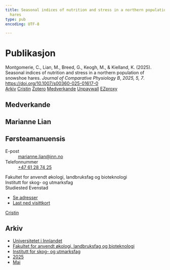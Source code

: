 ```yaml
---
title: Seasonal indices of nutrition and stress in a northern population of snowshoe
  hares
type: pub
encoding: UTF-8

---
```

<h1>Publikasjon</h1>
<article id="csl-bib-container-6CRQIDLE" class="csl-bib-container">
  <div class="csl-bib-body"> <div class="csl-entry">Montgomerie, C., Lian, M., Breed, G., Keogh, M., &#38; Kielland, K. (2025). Seasonal indices of nutrition and stress in a northern population of snowshoe hares. <i>Journal of Comparative Physiology B</i>, <i>2025, 5, 7</i>. <a href="https://doi.org/10.1007/s00360-025-01617-0">https://doi.org/10.1007/s00360-025-01617-0</a></div> </div>
  <div class="csl-bib-buttons">
    <a href="#taxonomy-article-6CRQIDLE" alt="archive" class="csl-bib-button">Arkiv</a>
    <a href="https://app.cristin.no/results/show.jsf?id=2380029" alt="Cristin" class="csl-bib-button">Cristin</a>
    <a href="http://zotero.org/groups/5881554/items/6CRQIDLE" alt="Zotero" class="csl-bib-button">Zotero</a>
    <a href="#contributors-article-6CRQIDLE" alt="contributors" class="csl-bib-button">Medverkande</a>
    <a href="https://doi.org/10.1007/s00360-025-01617-0" alt="Unpaywall" class="csl-bib-button">Unpaywall</a>
    <a href="https://doi.org/10.1007/s00360-025-01617-0" alt="EZproxy" class="csl-bib-button">EZproxy</a>
  </div>
  <div id="csl-bib-meta-container-6CRQIDLE"></div>
</article>
<div id="csl-bib-meta-6CRQIDLE" class="csl-bib-meta">
  <article id="contributors-article-6CRQIDLE" class="contributors-article">
    <h1>Medverkande</h1>
    <div class="personas"> <div class="vrtx-hinn-person-card"> <div class="photo"> <i class="lar la-user-circle missing-person"></i> </div> <div class="info"> <hgroup><h1>Marianne Lian</h1> <h2>Førsteamanuensis</h2> </hgroup><dl> <dt>E-post</dt> <dd> <a href="mailto:marianne.lian@inn.no">marianne.lian@inn.no</a> </dd> <dt>Telefonnummer</dt> <dd><a href="tel:+4761287425"> +47 61 28 74 25 </a></dd> </dl> <p> Fakultet for anvendt økologi, landbruksfag og bioteknologi<br> Institutt for skog- og utmarksfag<br> Studiested Evenstad </p> <ul class="vrtx-hinn-links"> <li><a href="https://www.inn.no/finn-en-ansatt/marianne-lian.html#vrtx-hinn-addresses">Se adresser</a></li> <li><a href="https://www.inn.no/finn-en-ansatt/marianne-lian.html?vrtx=vcf">Last ned visittkort</a></li> </ul> </div> </div> <a href="https://app.cristin.no/persons/show.jsf?id=583131" alt="Cristin URL" class="personas-cristin">Cristin</a> </div>
  </article>
  <article id="taxonomy-article-6CRQIDLE" class="taxonomy-article">
    <h1>Arkiv</h1>
    <ul>
      <li><a href="{{< params subfolder >}}nn/archive/?key=3DCRN523">Universitetet i Innlandet</a></li>
      <li><a href="{{< params subfolder >}}nn/archive/?key=T77LXH6D">Fakultet for anvendt økologi, landbruksfag og bioteknologi</a></li>
      <li><a href="{{< params subfolder >}}nn/archive/?key=7TRARPE3">Institutt for skog- og utmarksfag</a></li>
      <li><a href="{{< params subfolder >}}nn/archive/?key=H5L4MZHE">2025</a></li>
      <li><a href="{{< params subfolder >}}nn/archive/?key=EH2HTMTM">Mai</a></li>
    </ul>
  </article>
</div>

